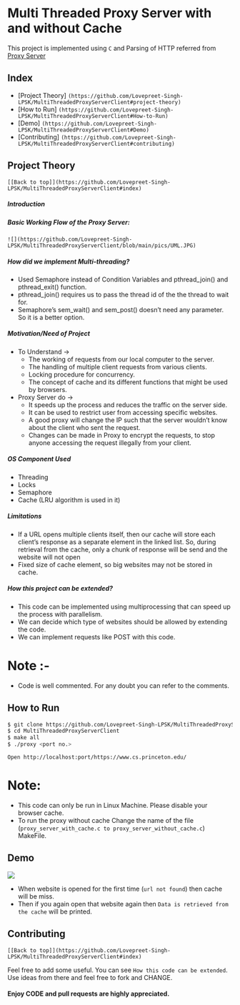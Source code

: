 <h1>Multi Threaded Proxy Server with and without Cache</h1>

This project is implemented using `C` and Parsing of HTTP referred from <a href = "https://github.com/vaibhavnaagar/proxy-server"> Proxy Server </a>


## Index

- [Project Theory] ```(https://github.com/Lovepreet-Singh-LPSK/MultiThreadedProxyServerClient#project-theory)```
- [How to Run] ```(https://github.com/Lovepreet-Singh-LPSK/MultiThreadedProxyServerClient#How-to-Run)```
- [Demo] ```(https://github.com/Lovepreet-Singh-LPSK/MultiThreadedProxyServerClient#Demo)```
- [Contributing] ```(https://github.com/Lovepreet-Singh-LPSK/MultiThreadedProxyServerClient#contributing)```

## Project Theory

```[[Back to top]](https://github.com/Lovepreet-Singh-LPSK/MultiThreadedProxyServerClient#index)```

##### Introduction

##### Basic Working Flow of the Proxy Server:
```![](https://github.com/Lovepreet-Singh-LPSK/MultiThreadedProxyServerClient/blob/main/pics/UML.JPG) ```

##### How did we implement Multi-threading?
- Used Semaphore instead of Condition Variables and pthread_join() and pthread_exit() function. 
- pthread_join() requires us to pass the thread id of the the thread to wait for. 
- Semaphore’s sem_wait() and sem_post() doesn’t need any parameter. So it is a better option. 


##### Motivation/Need of Project
- To Understand → 
  - The working of requests from our local computer to the server.
  - The handling of multiple client requests from various clients.
  - Locking procedure for concurrency.
  - The concept of cache and its different functions that might be used by browsers.
- Proxy Server do → 
  - It speeds up the process and reduces the traffic on the server side.
  - It can be used to restrict user from accessing specific websites.
  - A good proxy will change the IP such that the server wouldn’t know about the client who sent the request.
  - Changes can be made in Proxy to encrypt the requests, to stop anyone accessing the request illegally from your client.
 
##### OS Component Used ​
- Threading
- Locks 
- Semaphore
- Cache (LRU algorithm is used in it)

##### Limitations ​
- If a URL opens multiple clients itself, then our cache will store each client’s response as a separate element in the linked list. So, during retrieval from the cache, only a chunk of response will be send and the website will not open
- Fixed size of cache element, so big websites may not be stored in cache. 

##### How this project can be extended? ​
- This code can be implemented using multiprocessing that can speed up the process with parallelism.
- We can decide which type of websites should be allowed by extending the code.
- We can implement requests like POST with this code.


# Note :-
- Code is well commented. For any doubt you can refer to the comments.


## How to Run

```bash
$ git clone https://github.com/Lovepreet-Singh-LPSK/MultiThreadedProxyServerClient.git
$ cd MultiThreadedProxyServerClient
$ make all
$ ./proxy <port no.>
```
`Open http://localhost:port/https://www.cs.princeton.edu/`

# Note:
- This code can only be run in Linux Machine. Please disable your browser cache.
- To run the proxy without cache Change the name of the file (`proxy_server_with_cache.c to proxy_server_without_cache.c`) MakeFile.

## Demo
![](https://github.com/Lovepreet-Singh-LPSK/MultiThreadedProxyServerClient/blob/main/pics/cache.png)
- When website is opened for the first time (`url not found`) then cache will be miss.
- Then if you again open that website again then `Data is retrieved from the cache` will be printed.

## Contributing

```[[Back to top]](https://github.com/Lovepreet-Singh-LPSK/MultiThreadedProxyServerClient#index) ```

Feel free to add some useful. You can see `How this code can be extended`. Use ideas from there and feel free to fork and CHANGE. 

#### Enjoy CODE and pull requests are highly appreciated.
